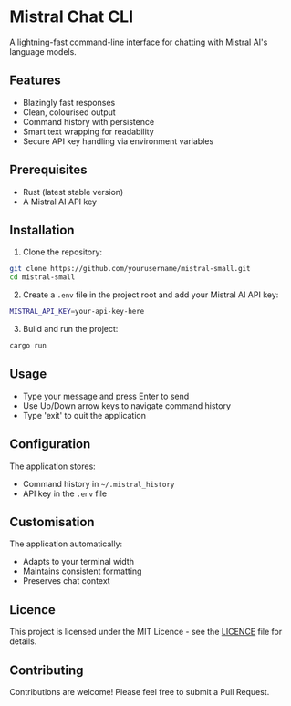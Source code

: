 # Mistral Chat CLI

A lightning-fast command-line interface for chatting with Mistral AI's language models.

## Features

- Blazingly fast responses
- Clean, colourised output
- Command history with persistence
- Smart text wrapping for readability
- Secure API key handling via environment variables

## Prerequisites

- Rust (latest stable version)
- A Mistral AI API key

## Installation

1. Clone the repository:
```bash
git clone https://github.com/yourusername/mistral-small.git
cd mistral-small
```

2. Create a `.env` file in the project root and add your Mistral AI API key:
```bash
MISTRAL_API_KEY=your-api-key-here
```

3. Build and run the project:
```bash
cargo run
```

## Usage

- Type your message and press Enter to send
- Use Up/Down arrow keys to navigate command history
- Type 'exit' to quit the application

## Configuration

The application stores:
- Command history in `~/.mistral_history`
- API key in the `.env` file

## Customisation

The application automatically:
- Adapts to your terminal width
- Maintains consistent formatting
- Preserves chat context

## Licence

This project is licensed under the MIT Licence - see the [LICENCE](LICENCE) file for details.

## Contributing

Contributions are welcome! Please feel free to submit a Pull Request. 